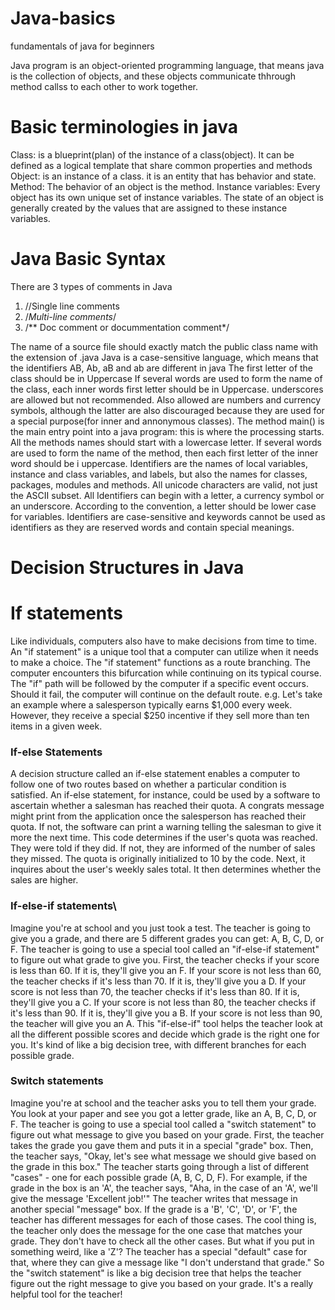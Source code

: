 # Java-basics
fundamentals of java for beginners

Java program is an object-oriented programming language, that means java is the collection of objects, and these objects communicate thhrough method callss to each other to work together.
# Basic terminologies in java
Class: is a blueprint(plan) of the instance of a class(object). It can be defined as a logical template that share common properties and methods
Object: is an instance of a class. it is an entity that has behavior and state.
Method: The behavior of an object is the method.
Instance variables: Every object has its own unique set of instance variables. The state of an object is generally created by the values that are assigned to these instance variables.
# Java Basic Syntax

There are 3 types of comments in Java
1. //Single line comments
2. /*Multi-line comments*/
3. /** Doc comment or docummentation comment*/

The name of a source file should exactly match the public class name with the extension of .java
Java is a case-sensitive language, which means that the identifiers AB, Ab, aB and ab are different in java
The first letter of the class should be in Uppercase
If several words are used to form the name of the class, each inner words first letter should be in Uppercase. underscores are allowed but not recommended. Also allowed are numbers and currency symbols, although the latter are also discouraged because they are used for a special purpose(for inner and annonymous classes).
The method main() is the main entry point into a java program: this is where the processing starts. 
All the methods names should start with a lowercase letter.
If several words are used to form the name of the method, then each first letter of the inner word should be i uppercase.
Identifiers are the names of local variables, instance and class variables, and labels, but also the names for classes, packages, modules and methods. All unicode characters are valid, not just the ASCII subset.
All Identifiers can begin with a letter, a  currency symbol or an underscore. According to the convention, a letter should be lower case for variables. 
Identifiers are case-sensitive and keywords cannot be used as identifiers as they are reserved words and contain special meanings.

# Decision Structures in Java
# If statements
Like individuals, computers also have to make decisions from time to time. An "if statement" is a unique tool that a computer can utilize when it needs to make a choice.
The "if statement" functions as a route branching. The computer encounters this bifurcation while continuing on its typical course. The "if" path will be followed by the computer if a specific event occurs. Should it fail, the computer will continue on the default route.
 e.g. Let's take an example where a salesperson typically earns $1,000 every week. However, they receive a special $250 incentive if they sell more than ten items in a given week.

### If-else Statements
A decision structure called an if-else statement enables a computer to follow one of two routes based on whether a particular condition is satisfied. An if-else statement, for instance, could be used by a software to ascertain whether a salesman has reached their quota. A congrats message might print from the application once the salesperson has reached their quota. If not, the software can print a warning telling the salesman to give it more the next time.
This code determines if the user's quota was reached. They were told if they did. If not, they are informed of the number of sales they missed.
The quota is originally initialized to 10 by the code. Next, it inquires about the user's weekly sales total. It then determines whether the sales are higher.

### If-else-if statements\
Imagine you're at school and you just took a test. The teacher is going to give you a grade, and there are 5 different grades you can get: A, B, C, D, or F.
The teacher is going to use a special tool called an "if-else-if statement" to figure out what grade to give you.
First, the teacher checks if your score is less than 60. If it is, they'll give you an F.
If your score is not less than 60, the teacher checks if it's less than 70. If it is, they'll give you a D.
If your score is not less than 70, the teacher checks if it's less than 80. If it is, they'll give you a C.
If your score is not less than 80, the teacher checks if it's less than 90. If it is, they'll give you a B.
If your score is not less than 90, the teacher will give you an A.
This "if-else-if" tool helps the teacher look at all the different possible scores and decide which grade is the right one for you. It's kind of like a big decision tree, with different branches for each possible grade.

### Switch statements
Imagine you're at school and the teacher asks you to tell them your grade. You look at your paper and see you got a letter grade, like an A, B, C, D, or F.
The teacher is going to use a special tool called a "switch statement" to figure out what message to give you based on your grade.
First, the teacher takes the grade you gave them and puts it in a special "grade" box.
Then, the teacher says, "Okay, let's see what message we should give based on the grade in this box."
The teacher starts going through a list of different "cases" - one for each possible grade (A, B, C, D, F).
For example, if the grade in the box is an 'A', the teacher says, "Aha, in the case of an 'A', we'll give the message 'Excellent job!'"
The teacher writes that message in another special "message" box.
If the grade is a 'B', 'C', 'D', or 'F', the teacher has different messages for each of those cases.
The cool thing is, the teacher only does the message for the one case that matches your grade. They don't have to check all the other cases.
But what if you put in something weird, like a 'Z'? The teacher has a special "default" case for that, where they can give a message like "I don't understand that grade."
So the "switch statement" is like a big decision tree that helps the teacher figure out the right message to give you based on your grade. It's a really helpful tool for the teacher!
